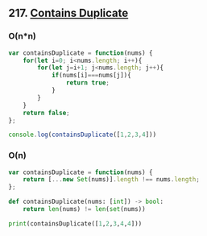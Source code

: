 ## 217. [Contains Duplicate](https://leetcode.com/problems/contains-duplicate/)

### O(n*n)

```js
var containsDuplicate = function(nums) {
    for(let i=0; i<nums.length; i++){
        for(let j=i+1; j<nums.length; j++){
            if(nums[i]===nums[j]){
                return true;
            }
        }
    }
    return false;
};

console.log(containsDuplicate([1,2,3,4]))
```

### O(n)

```js
var containsDuplicate = function(nums) {
    return [...new Set(nums)].length !== nums.length;
};
```

```python
def containsDuplicate(nums: [int]) -> bool:
	return len(nums) != len(set(nums))

print(containsDuplicate([1,2,3,4,4]))
```
